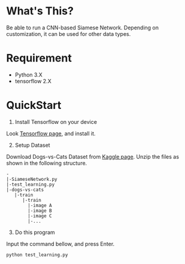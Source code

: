 # What's This?
Be able to run a CNN-based Siamese Network.
Depending on customization, it can be used for other data types.

# Requirement
* Python 3.X
* tensorflow 2.X

# QuickStart

1. Install Tensorflow on your device

Look [Tensorflow page](https://www.tensorflow.org/install), and install it.

2. Setup Dataset

Download Dogs-vs-Cats Dataset from [Kaggle page](https://www.kaggle.com/c/dogs-vs-cats).
Unzip the files as shown in the following structure.

```
-
|-SiameseNetwork.py
|-test_learning.py
|-dogs-vs-cats
   |-train
      |-train
        |-image A
        |-image B
        |-image C
        |-...
```

3. Do this program

Input the command bellow, and press Enter.

```
python test_learning.py
```

